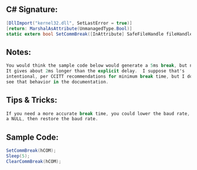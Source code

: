 
## C# Signature:
```cs
[DllImport("kernel32.dll", SetLastError = true)]
[return: MarshalAsAttribute(UnmanagedType.Bool)]
static extern bool SetCommBreak([InAttribute] SafeFileHandle fileHandle);
```

## Notes:
```cs
You would think the sample code below would generate a 5ms break, but no.
It gives about 2ms longer than the explicit delay.  I suppose that's
intentional, per CCITT recommendations for minimum break time, but I don't
see that behavior in the documentation.
```

## Tips & Tricks:
```cs
If you need a more accurate break time, you could lower the baud rate, send
a NULL, then restore the baud rate.
```

## Sample Code:
```cs
SetCommBreak(hCOM);
Sleep(5);
ClearCommBreak(hCOM);
```
